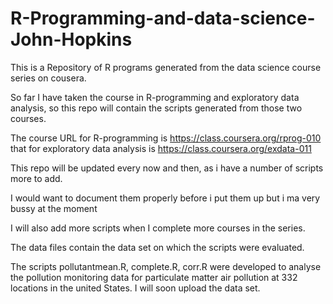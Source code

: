# R-Programming-and-data-science-John-Hopkins

This is a Repository of R programs generated from the data science course series on cousera.

So far I have taken the course in R-programming and exploratory data analysis, so this 
repo will contain the scripts generated from those two courses.

The course URL for R-programming is https://class.coursera.org/rprog-010
that for exploratory data analysis is https://class.coursera.org/exdata-011

This repo will be updated every now and then, as i have a number of scripts more to add.

I would want to document them properly before i put them up but i ma very bussy at the moment 

I will also add more scripts when I complete more courses in the series.

The data files contain the data set on which the scripts were evaluated.

The scripts pollutantmean.R, complete.R, corr.R were developed to analyse the pollution monitoring
data for particulate matter air pollution at 332 locations in the united States. I will soon upload the data set.
